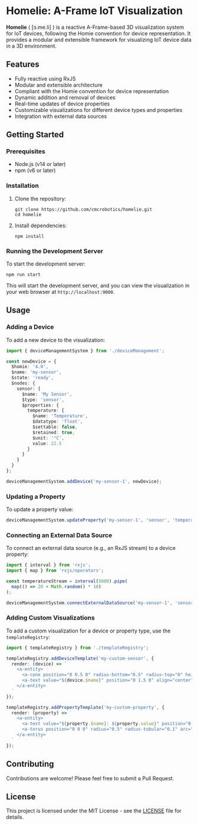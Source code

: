 # Homelie: A-Frame IoT Visualization

**Homelie** ( [ɔ.me.li] ) is a reactive A-Frame-based 3D visualization system for IoT devices, following the Homie convention for device representation.
It provides a modular and extensible framework for visualizing IoT device data in a 3D environment.

## Features

- Fully reactive using RxJS
- Modular and extensible architecture
- Compliant with the Homie convention for device representation
- Dynamic addition and removal of devices
- Real-time updates of device properties
- Customizable visualizations for different device types and properties
- Integration with external data sources

## Getting Started

### Prerequisites

- Node.js (v14 or later)
- npm (v6 or later)

### Installation

1. Clone the repository:
   ```
   git clone https://github.com/cmcrobotics/homelie.git
   cd homelie
   ```

2. Install dependencies:
   ```
   npm install
   ```

### Running the Development Server

To start the development server:

```
npm run start
```

This will start the development server, and you can view the visualization in your web browser at `http://localhost:9000`.

## Usage

### Adding a Device

To add a new device to the visualization:

```typescript
import { deviceManagementSystem } from './deviceManagement';

const newDevice = {
  $homie: '4.0',
  $name: 'my-sensor',
  $state: 'ready',
  $nodes: {
    sensor: {
      $name: 'My Sensor',
      $type: 'sensor',
      $properties: {
        temperature: {
          $name: 'Temperature',
          $datatype: 'float',
          $settable: false,
          $retained: true,
          $unit: '°C',
          value: 22.5
        }
      }
    }
  }
};

deviceManagementSystem.addDevice('my-sensor-1', newDevice);
```

### Updating a Property

To update a property value:

```typescript
deviceManagementSystem.updateProperty('my-sensor-1', 'sensor', 'temperature', 23.5);
```

### Connecting an External Data Source

To connect an external data source (e.g., an RxJS stream) to a device property:

```typescript
import { interval } from 'rxjs';
import { map } from 'rxjs/operators';

const temperatureStream = interval(5000).pipe(
  map(() => 20 + Math.random() * 10)
);

deviceManagementSystem.connectExternalDataSource('my-sensor-1', 'sensor', 'temperature', temperatureStream);
```

### Adding Custom Visualizations

To add a custom visualization for a device or property type, use the `templateRegistry`:

```typescript
import { templateRegistry } from './templateRegistry';

templateRegistry.addDeviceTemplate('my-custom-sensor', {
  render: (device) => `
    <a-entity>
      <a-cone position="0 0.5 0" radius-bottom="0.5" radius-top="0" height="1" color="green"></a-cone>
      <a-text value="${device.$name}" position="0 1.5 0" align="center"></a-text>
    </a-entity>
  `
});

templateRegistry.addPropertyTemplate('my-custom-property', {
  render: (property) => `
    <a-entity>
      <a-text value="${property.$name}: ${property.value}" position="0 0.5 0" align="center"></a-text>
      <a-torus position="0 0 0" radius="0.5" radius-tubular="0.1" arc="${property.value / 100 * 360}" color="purple"></a-torus>
    </a-entity>
  `
});
```

## Contributing

Contributions are welcome! Please feel free to submit a Pull Request.

## License

This project is licensed under the MIT License - see the [LICENSE](LICENSE) file for details.